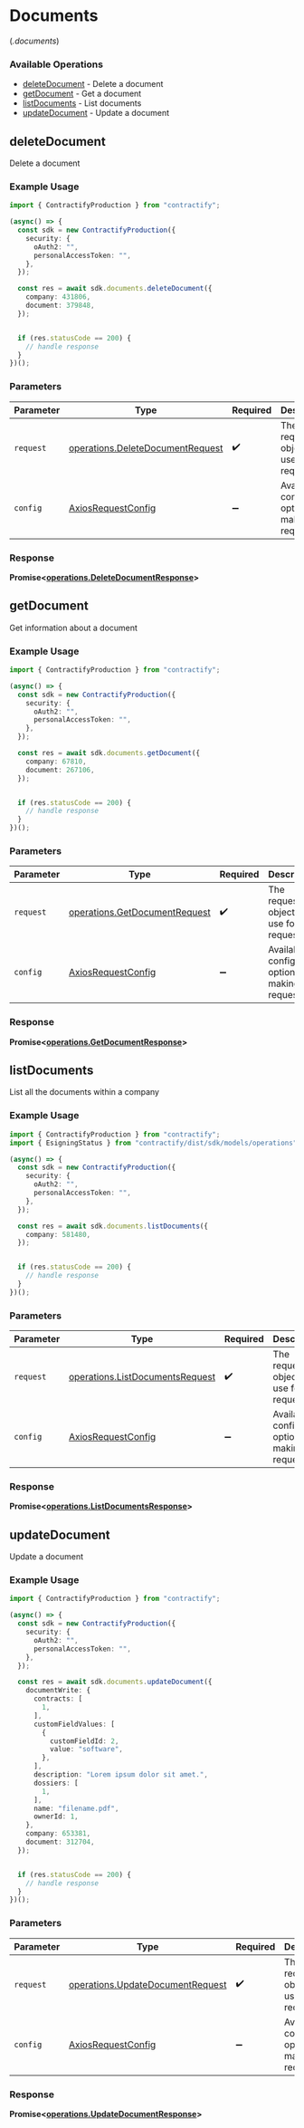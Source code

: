 # Documents
(*.documents*)

### Available Operations

* [deleteDocument](#deletedocument) - Delete a document
* [getDocument](#getdocument) - Get a document
* [listDocuments](#listdocuments) - List documents
* [updateDocument](#updatedocument) - Update a document

## deleteDocument

Delete a document

### Example Usage

```typescript
import { ContractifyProduction } from "contractify";

(async() => {
  const sdk = new ContractifyProduction({
    security: {
      oAuth2: "",
      personalAccessToken: "",
    },
  });

  const res = await sdk.documents.deleteDocument({
    company: 431806,
    document: 379848,
  });


  if (res.statusCode == 200) {
    // handle response
  }
})();
```

### Parameters

| Parameter                                                                            | Type                                                                                 | Required                                                                             | Description                                                                          |
| ------------------------------------------------------------------------------------ | ------------------------------------------------------------------------------------ | ------------------------------------------------------------------------------------ | ------------------------------------------------------------------------------------ |
| `request`                                                                            | [operations.DeleteDocumentRequest](../../models/operations/deletedocumentrequest.md) | :heavy_check_mark:                                                                   | The request object to use for the request.                                           |
| `config`                                                                             | [AxiosRequestConfig](https://axios-http.com/docs/req_config)                         | :heavy_minus_sign:                                                                   | Available config options for making requests.                                        |


### Response

**Promise<[operations.DeleteDocumentResponse](../../models/operations/deletedocumentresponse.md)>**


## getDocument

Get information about a document

### Example Usage

```typescript
import { ContractifyProduction } from "contractify";

(async() => {
  const sdk = new ContractifyProduction({
    security: {
      oAuth2: "",
      personalAccessToken: "",
    },
  });

  const res = await sdk.documents.getDocument({
    company: 67810,
    document: 267106,
  });


  if (res.statusCode == 200) {
    // handle response
  }
})();
```

### Parameters

| Parameter                                                                      | Type                                                                           | Required                                                                       | Description                                                                    |
| ------------------------------------------------------------------------------ | ------------------------------------------------------------------------------ | ------------------------------------------------------------------------------ | ------------------------------------------------------------------------------ |
| `request`                                                                      | [operations.GetDocumentRequest](../../models/operations/getdocumentrequest.md) | :heavy_check_mark:                                                             | The request object to use for the request.                                     |
| `config`                                                                       | [AxiosRequestConfig](https://axios-http.com/docs/req_config)                   | :heavy_minus_sign:                                                             | Available config options for making requests.                                  |


### Response

**Promise<[operations.GetDocumentResponse](../../models/operations/getdocumentresponse.md)>**


## listDocuments

List all the documents within a company

### Example Usage

```typescript
import { ContractifyProduction } from "contractify";
import { EsigningStatus } from "contractify/dist/sdk/models/operations";

(async() => {
  const sdk = new ContractifyProduction({
    security: {
      oAuth2: "",
      personalAccessToken: "",
    },
  });

  const res = await sdk.documents.listDocuments({
    company: 581480,
  });


  if (res.statusCode == 200) {
    // handle response
  }
})();
```

### Parameters

| Parameter                                                                          | Type                                                                               | Required                                                                           | Description                                                                        |
| ---------------------------------------------------------------------------------- | ---------------------------------------------------------------------------------- | ---------------------------------------------------------------------------------- | ---------------------------------------------------------------------------------- |
| `request`                                                                          | [operations.ListDocumentsRequest](../../models/operations/listdocumentsrequest.md) | :heavy_check_mark:                                                                 | The request object to use for the request.                                         |
| `config`                                                                           | [AxiosRequestConfig](https://axios-http.com/docs/req_config)                       | :heavy_minus_sign:                                                                 | Available config options for making requests.                                      |


### Response

**Promise<[operations.ListDocumentsResponse](../../models/operations/listdocumentsresponse.md)>**


## updateDocument

Update a document

### Example Usage

```typescript
import { ContractifyProduction } from "contractify";

(async() => {
  const sdk = new ContractifyProduction({
    security: {
      oAuth2: "",
      personalAccessToken: "",
    },
  });

  const res = await sdk.documents.updateDocument({
    documentWrite: {
      contracts: [
        1,
      ],
      customFieldValues: [
        {
          customFieldId: 2,
          value: "software",
        },
      ],
      description: "Lorem ipsum dolor sit amet.",
      dossiers: [
        1,
      ],
      name: "filename.pdf",
      ownerId: 1,
    },
    company: 653381,
    document: 312704,
  });


  if (res.statusCode == 200) {
    // handle response
  }
})();
```

### Parameters

| Parameter                                                                            | Type                                                                                 | Required                                                                             | Description                                                                          |
| ------------------------------------------------------------------------------------ | ------------------------------------------------------------------------------------ | ------------------------------------------------------------------------------------ | ------------------------------------------------------------------------------------ |
| `request`                                                                            | [operations.UpdateDocumentRequest](../../models/operations/updatedocumentrequest.md) | :heavy_check_mark:                                                                   | The request object to use for the request.                                           |
| `config`                                                                             | [AxiosRequestConfig](https://axios-http.com/docs/req_config)                         | :heavy_minus_sign:                                                                   | Available config options for making requests.                                        |


### Response

**Promise<[operations.UpdateDocumentResponse](../../models/operations/updatedocumentresponse.md)>**

